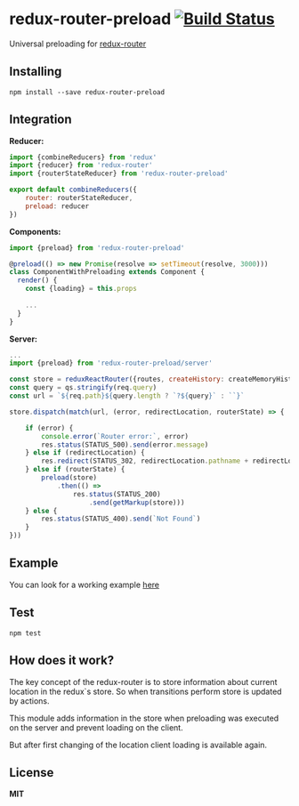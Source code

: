 # redux-router-preload [![Build Status](https://travis-ci.org/babotech/redux-router-preload.svg?branch=master)](https://travis-ci.org/babotech/redux-router-preload)

Universal preloading for [redux-router](https://github.com/acdlite/redux-router)

## Installing

```
npm install --save redux-router-preload
```

## Integration


**Reducer:**
```javascript
import {combineReducers} from 'redux'
import {reducer} from 'redux-router'
import {routerStateReducer} from 'redux-router-preload'

export default combineReducers({
    router: routerStateReducer,
    preload: reducer  
})
```

**Components:**
```javascript
import {preload} from 'redux-router-preload'

@preload(() => new Promise(resolve => setTimeout(resolve, 3000)))
class ComponentWithPreloading extends Component {
  render() {
    const {loading} = this.props
  
    ...
  }
}
```

**Server:**
```javascript
...
import {preload} from 'redux-router-preload/server'

const store = reduxReactRouter({routes, createHistory: createMemoryHistory})(createStore)(reducer)
const query = qs.stringify(req.query)
const url = `${req.path}${query.length ? `?${query}` : ``}`

store.dispatch(match(url, (error, redirectLocation, routerState) => {

    if (error) {
        console.error(`Router error:`, error)
        res.status(STATUS_500).send(error.message)
    } else if (redirectLocation) {
        res.redirect(STATUS_302, redirectLocation.pathname + redirectLocation.search)
    } else if (routerState) {
        preload(store)
            .then(() =>
                res.status(STATUS_200)
                    .send(getMarkup(store)))
    } else {
        res.status(STATUS_400).send(`Not Found`)
    }
}))
```

## Example

You can look for a working example [here](https://github.com/babotech/redux-router-preload/tree/master/example)

## Test

```
npm test
```

## How does it work?

The key concept of the redux-router is to store information about current location in the redux`s store. So when transitions perform store is updated by actions.

This module adds information in the store when preloading was executed on the server and prevent loading on the client. 

But after first changing of the location client loading is available again.

## License

**MIT**
